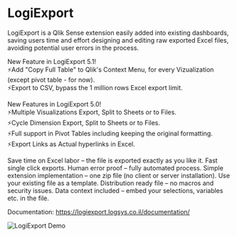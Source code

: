 # LogiExport
LogiExport is a Qlik Sense extension easily added into existing dashboards, saving users time and effort designing and editing raw exported Excel files, avoiding potential user errors in the process.

New Feature in LogiExport 5.1!<br>
⚡Add "Copy Full Table" to Qlik's Context Menu, for every Vizualization (except pivot table - for now).<br>
⚡Export to CSV, bypass the 1 million rows Excel export limit.
 

New Features in LogiExport 5.0!<br>
⚡Multiple Visualizations Export, Split to Sheets or to Files.<br>
⚡Cycle Dimension Export, Split to Sheets or to Files.<br>
⚡Full support in Pivot Tables including keeping the original formatting.<br>
⚡Export Links as Actual hyperlinks in Excel.<br>

Save time on Excel labor – the file is exported exactly as you like it.
Fast single click exports.
Human error proof – fully automated process.
Simple extension implementation – one zip file (no client or server installation).
Use your existing file as a template.
Distribution ready file – no macros and security issues.
Data context included – embed your selections, variables etc. in the file.

Documentation: https://logiexport.logsys.co.il/documentation/

<img src='https://logiexport.logsys.co.il/wp-content/uploads/2021/01/logiexport2.gif' alt='LogiExport Demo' />

